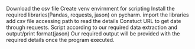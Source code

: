 Download the csv file
Create venv envirnment for scripting
Install the required libraries(Pandas, requests, jason) on pycharm.
import the libraries
add csv file accessing path to read the details
Constuct URL to get date through requests.
Script according to our required data extraction and output/print format(jason)
Our required output will be provided with the required details once the program executed.


